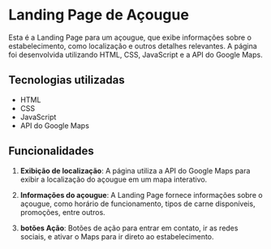 # Landing Page de Açougue

Esta é a Landing Page para um açougue, que exibe informações sobre o estabelecimento, como localização e outros detalhes relevantes. A página foi desenvolvida utilizando HTML, CSS, JavaScript e a API do Google Maps.

## Tecnologias utilizadas

- HTML
- CSS
- JavaScript
- API do Google Maps

## Funcionalidades

1. **Exibição de localização**: A página utiliza a API do Google Maps para exibir a localização do açougue em um mapa interativo.

2. **Informações do açougue**: A Landing Page fornece informações sobre o açougue, como horário de funcionamento, tipos de carne disponíveis, promoções, entre outros.

3. **botões Ação**: Botões de ação para entrar em contato, ir as redes sociais, e ativar o Maps para ir direto ao estabelecimento.


